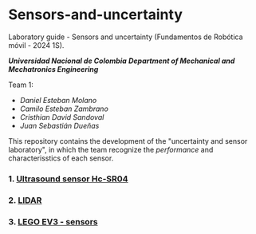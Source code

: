 # Sensors-and-uncertainty
Laboratory guide - Sensors and uncertainty (Fundamentos de Robótica móvil - 2024 1S).

***Universidad Nacional de Colombia***
***Department of Mechanical and Mechatronics Engineering***

Team 1:
* _Daniel Esteban Molano_
* _Camilo Esteban Zambrano_
* _Cristhian David Sandoval_
* _Juan Sebastián Dueñas_

This repository contains the development of the "uncertainty and sensor laboratory", in which the team recognize the *performance* and characterisstics of each sensor.

### 1. [Ultrasound sensor Hc-SR04](2_sensor_ultrasound.md)
### 2. [LIDAR](2_sensor_lidar.md)
### 3. [LEGO EV3 - sensors](2_sensor_EV3.md)

